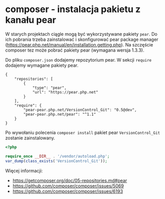 # composer - instalacja pakietu z kanału pear

W starych projektach ciągle mogą być wykorzystywane pakiety `pear`.
Do ich pobrania trzeba zainstalować i skonfigurować pear package manager (https://pear.php.net/manual/en/installation.getting.php). Na szczęście composer tez może pobrać pakiety pear (wymagana wersja 1.3.3).

Do pliku `composer.json` dodajemy repozytorium pear. W sekcji `require` dodajemy wymagane pakiety pear.
```
{
    "repositories": [
        {
            "type": "pear",
            "url": "https://pear.php.net"
        }
    ],
    "require": {
        "pear-pear.php.net/VersionControl_Git": "0.5@dev",
        "pear-pear.php.net/pear": "^1.1"
    }
}
```
Po wywołaniu polecenia `composer install` pakiet pear `VersionControl_Git` zostanie zainstalowany.
``` php
<?php

require_once __DIR__ . '/vendor/autoload.php';
var_dump(class_exists('VersionControl_Git'));
```
Więcej informacji:
* https://getcomposer.org/doc/05-repositories.md#pear
* https://github.com/composer/composer/issues/5069
* https://github.com/composer/composer/issues/6193
